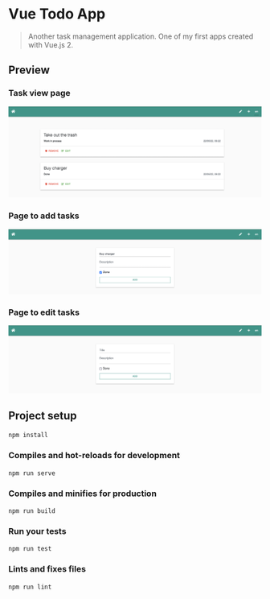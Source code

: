 # Vue Todo App

> Another task management application. One of my first apps created with Vue.js 2.

## Preview

### Task view page

<img src="./screenshots/task-list-page.png" alt="Task view page" />

### Page to add tasks

<img src="./screenshots/add-task-page.png" alt="Page to add tasks" />

### Page to edit tasks

<img src="./screenshots/edit-task-page.png" alt="Page to add tasks" />

## Project setup
```
npm install
```

### Compiles and hot-reloads for development
```
npm run serve
```

### Compiles and minifies for production
```
npm run build
```

### Run your tests
```
npm run test
```

### Lints and fixes files
```
npm run lint
```
